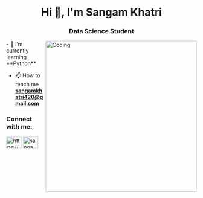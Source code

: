 <h1 align="center">Hi 👋, I'm Sangam Khatri</h1>
<h3 align="center">Data Science Student</h3>
<img align="right" alt="Coding" width="400" src="https://mir-s3-cdn-cf.behance.net/project_modules/disp/601014116770475.6068beff4640a.gif">
- 🌱 I’m currently learning **Python**

- 📫 How to reach me **sangamkhatri420@gmail.com**

<h3 align="left">Connect with me:</h3>
<p align="left">
<a href="https://linkedin.com/in/https://www.linkedin.com/in/sangam-khatri-395991200/" target="blank"><img align="center" src="https://raw.githubusercontent.com/rahuldkjain/github-profile-readme-generator/master/src/images/icons/Social/linked-in-alt.svg" alt="https://www.linkedin.com/in/sangam-khatri-395991200/" height="30" width="40" /></a>
<a href="https://fb.com/sangam khatri" target="blank"><img align="center" src="https://raw.githubusercontent.com/rahuldkjain/github-profile-readme-generator/master/src/images/icons/Social/facebook.svg" alt="sangam khatri" height="30" width="40" /></a>
</p>

